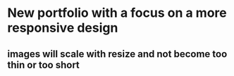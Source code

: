 # New portfolio with a focus on a more responsive design
## images will scale with resize and not become too thin or too short